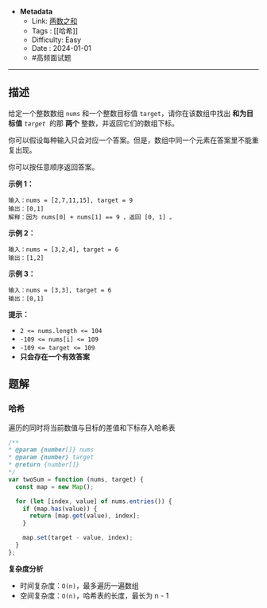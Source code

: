 - **Metadata**
	- Link: [两数之和](https://leetcode.cn/problems/two-sum/description/ "https://leetcode.cn/problems/two-sum/description/")
	- Tags : [[哈希]]
	- Difficulty: Easy
	- Date : 2024-01-01
	- #高频面试题
---

## 描述

给定一个整数数组 `nums` 和一个整数目标值 `target`，请你在该数组中找出 **和为目标值** _`target`_  的那 **两个** 整数，并返回它们的数组下标。

你可以假设每种输入只会对应一个答案。但是，数组中同一个元素在答案里不能重复出现。

你可以按任意顺序返回答案。

**示例 1：**

```
输入：nums = [2,7,11,15], target = 9
输出：[0,1]
解释：因为 nums[0] + nums[1] == 9 ，返回 [0, 1] 。
```

**示例 2：**

```
输入：nums = [3,2,4], target = 6
输出：[1,2]
```

**示例 3：**

```
输入：nums = [3,3], target = 6
输出：[0,1]
```

**提示：**

- `2 <= nums.length <= 104`
- `-109 <= nums[i] <= 109`
- `-109 <= target <= 109`
- **只会存在一个有效答案**

## 题解

### 哈希

遍历的同时将当前数值与目标的差值和下标存入哈希表

```js
/**
* @param {number[]} nums
* @param {number} target
* @return {number[]}
*/
var twoSum = function (nums, target) {
  const map = new Map();

  for (let [index, value] of nums.entries()) {
    if (map.has(value)) {
      return [map.get(value), index];
    }

    map.set(target - value, index);
  }
};
```

**复杂度分析**

- 时间复杂度：`O(n)`，最多遍历一遍数组
- 空间复杂度：`O(n)`，哈希表的长度，最长为 n - 1
